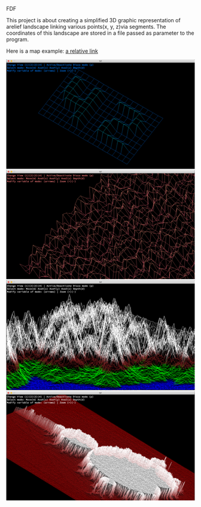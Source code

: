 FDF

This project is about creating a simplified 3D graphic representation of arelief landscape linking various points(x, y, z)via segments. The coordinates of this landscape are stored in a file passed as parameter to the program. 

Here is a map example: [a relative link](map_examples/42.fdf)


![alt text](screens/screen1.png)
![alt text](screens/screen2.png)
![alt text](screens/screen3.png)
![alt text](screens/screen4.png)
